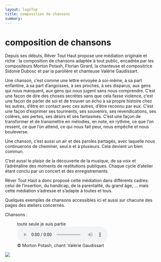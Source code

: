 ```yaml
---
layout: logoTop
title: composition de chansons
summary: 
---
```

<h1>composition de chansons</h1>

<p class="intro-text">Depuis ses débuts, Rêver Tout Haut propose une médiation originale et riche : la composition de chansons adaptée à tout public, encadrée par les compositeurs Morton Potash, Florian Girard, la chanteuse et compositrice Sidonie Dubosc et par la parolière et chanteuse Valérie Gaudissart.</p>

<p class="intro-text">Une chanson, c’est comme une lettre envoyée à soi-même, à sa part enfantine, à sa part d’angoisses, à ses proches, à ses disparus, aux gens qui nous manquent, aux gens qui nous jugent sans nous comprendre. C’est  une façon de dire des choses secrètes sans que cela fasse violence, c’est une façon de parler de soi et de trouver un écho à sa propre histoire chez les autres, d’être en contact avec ces autres, d’être reconnu par eux. C’est une façon d’exprimer ses tourments, ses souvenirs, ses revendications, ses colères, ses pertes, ses désirs et ses fantasmes. C’est une façon de transformer et de transmettre en mélodies, en note, en rythme, ce que l’on ressent, ce que l’on attend, ce qui nous fait peur, nous empêche et nous bouleverse. </p>
<p class="intro-text">Une chanson, c’est aussi un air et des paroles partagés, avec laquelle nous continuerons de cheminer, seul.e et à plusieurs. Cela devient un bien commun.</p>
<p class="intro-text">C’est aussi le plaisir de la découverte de la musique, de sa voix et l’adrénaline des moments de restitutions publiques. Chaque cycle d’atelier étant conclu par un concert et des enregistrements.</p>

<p class="intro-text">Rêver Tout Haut a donc proposé cette médiation dans différents cadres: celui de l’insertion, du handicap, de la parentalité, du grand âge, ... mais cette médiation s’adresse et s’adapte à toutes et tous.</p>


<p class="intro-text">Quelques exemples de chansons accessibles ici et aussi sur chacune des pages des ateliers concernés.</p>

Chansons : 
<figure>
    <figcaption>toute seule je suis partie</figcaption>
    <audio
        controls
        src="/media/toute-seule-je-suis-partie.mp3">
            Your browser does not support the
            <code>audio</code> element.
    </audio>
    <figcaption class="figCapCenter">© Morton Potash, chant: Valérie Gaudissart</figcaption>
</figure>

<img src="https://res.cloudinary.com/dnxcesebo/image/upload/f_auto,q_auto/v1630924858/toute-seule-je-suis-partie_f9bv5x.png">

